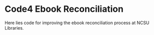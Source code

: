# Code4 Ebook Reconciliation
Here lies code for improving the ebook reconciliation process at NCSU Libraries.
